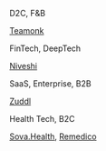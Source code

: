 
D2C, F&B

[Teamonk](https://teamonk.com/)




FinTech, DeepTech

[Niveshi](http://niveshi.com/)





SaaS, Enterprise, B2B

[Zuddl](https://www.zuddl.com/)




Health Tech, B2C

[Sova.Health](https://www.sova.health/), 
[Remedico](https://remedicohealth.com/)

